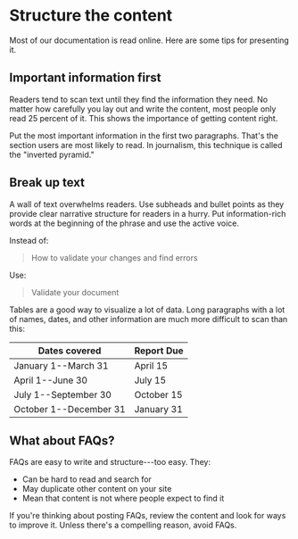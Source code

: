 # Structure the content

Most of our documentation is read online. Here are some tips for
presenting it.

## Important information first

Readers tend to scan text until they find the information they need. No
matter how carefully you lay out and write the content, most people only
read 25 percent of it. This shows the importance of getting content
right.

Put the most important information in the first two paragraphs. That's
the section users are most likely to read. In journalism, this technique
is called the "inverted pyramid."

## Break up text

A wall of text overwhelms readers. Use subheads and bullet points as
they provide clear narrative structure for readers in a hurry. Put
information-rich words at the beginning of the phrase and use the
active voice.

Instead of:

> How to validate your changes and find errors

Use:

> Validate your document

Tables are a good way to visualize a lot of data. Long paragraphs with a
lot of names, dates, and other information are much more difficult to
scan than this:

| Dates covered|Report Due|
|---|---|
|January 1--March 31|April  15|
|April 1--June 30|July 15|
|July 1--September 30|October 15|
|October 1--December 31 |January 31|


## What about FAQs?

FAQs are easy to write and structure---too easy. They:

* Can be hard to read and search for
* May duplicate other content on your site
* Mean that content is not where people expect to find it

If you're thinking about posting FAQs, review the content and look for
ways to improve it. Unless there's a compelling reason, avoid FAQs.
